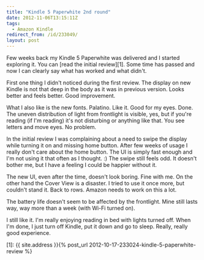 ```yaml
---
title: "Kindle 5 Paperwhite 2nd round"
date: 2012-11-06T13:15:11Z
tags:
  - Amazon Kindle
redirect_from: /id/233049/
layout: post
---
```

Few weeks back my Kindle 5 Paperwhite was delivered and I started exploring it. You can [read the initial review][1]. Some time has passed and now I can clearly say what has worked and what didn't.

First one thing I didn't noticed during the first review. The display on new Kindle is not that deep in the body as it was in previous version. Looks better and feels better. Good improvement.

What I also like is the new fonts. Palatino. Like it. Good for my eyes. Done. The uneven distribution of light from frontlight is visible, yes, but if you're reading (if I'm reading) it's not disturbing or anything like that. You see letters and move eyes. No problem.

In the initial review I was complaining about a need to swipe the display while turning it on and missing home button. After few weeks of usage I really don't care about the home button. The UI is simply fast enough and I'm not using it that often as I thought. :) The swipe still feels odd. It doesn't bother me, but I have a feeling I could be happier without it.

The new UI, even after the time, doesn't look boring. Fine with me. On the other hand the Cover View is a disaster. I tried to use it once more, but couldn't stand it. Back to rows. Amazon needs to work on this a lot.

The battery life doesn't seem to be affected by the frontlight. Mine still lasts way, way more than a week (with Wi-Fi turned on).

I still like it. I'm really enjoying reading in bed with lights turned off. When I'm done, I just turn off Kindle, put it down and go to sleep. Really, really good experience.

[1]: {{ site.address }}{% post_url 2012-10-17-233024-kindle-5-paperwhite-review %}